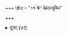 +++
title = "०१ येन वेहद्बभूविथ"

+++
<details><summary>मूलम् (VS)</summary>

येन॑ वे॒हद्ब॒भूवि॑थ ना॒शया॑मसि॒ तत्त्वत्। इ॒दं तद॒न्यत्र॒ त्वदप॑ दू॒रे नि द॑ध्मसि ॥
</details>